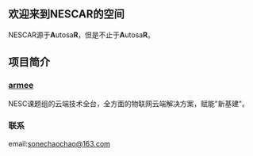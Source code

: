 ## 欢迎来到NESCAR的空间
NESCAR源于**A**utosa**R**，但是不止于**A**utosa**R**。

## 项目简介
### [armee](http://armee.nescar.icu/)

NESC课题组的云端技术全台，全方面的物联网云端解决方案，赋能"新基建"。

### 联系

email:sonechaochao@163.com
